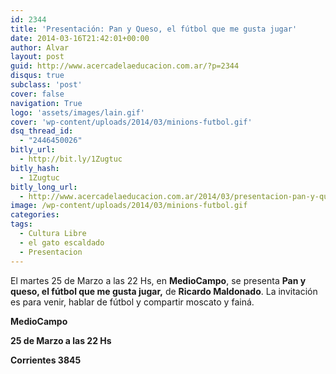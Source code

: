 ```yaml
---
id: 2344
title: 'Presentación: Pan y Queso, el fútbol que me gusta jugar'
date: 2014-03-16T21:42:01+00:00
author: Alvar
layout: post
guid: http://www.acercadelaeducacion.com.ar/?p=2344
disqus: true
subclass: 'post'
cover: false
navigation: True
logo: 'assets/images/lain.gif'
cover: 'wp-content/uploads/2014/03/minions-futbol.gif'
dsq_thread_id:
  - "2446450026"
bitly_url:
  - http://bit.ly/1Zugtuc
bitly_hash:
  - 1Zugtuc
bitly_long_url:
  - http://www.acercadelaeducacion.com.ar/2014/03/presentacion-pan-y-queso-el-futbol-que-me-gusta-jugar/
image: /wp-content/uploads/2014/03/minions-futbol.gif
categories:
tags:
  - Cultura Libre
  - el gato escaldado
  - Presentacion
---
```

El martes 25 de Marzo a las 22 Hs, en <strong>MedioCampo</strong>, se presenta <strong>Pan y queso, el fútbol que me gusta jugar,</strong> de <strong>Ricardo Maldonado</strong>.
La invitación es para venir, hablar de fútbol y compartir moscato y fainá.

<strong>MedioCampo</strong>

<strong>25 de Marzo a las 22 Hs</strong>

<strong>Corrientes 3845
</strong>

